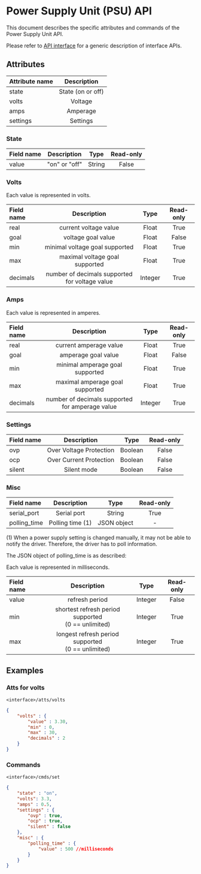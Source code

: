 # Power Supply Unit (PSU) API

This document describes the specific attributes and commands of the Power Supply Unit API.

Please refer to [API interface](api_interface.md) for a generic description of interface APIs.

## Attributes

| Attribute name |    Description    |
| :------------- | :---------------: |
| state          | State (on or off) |
| volts          |      Voltage      |
| amps           |     Amperage      |
| settings       |     Settings      |

### State

| Field name |  Description  |  Type  | Read-only |
| :--------- | :-----------: | :----: | :-------: |
| value      | "on" or "off" | String |   False   |

### Volts

Each value is represented in volts.

| Field name |                  Description                   |  Type   | Read-only |
| :--------- | :--------------------------------------------: | :-----: | :-------: |
| real       |             current voltage value              |  Float  |   True    |
| goal       |               voltage goal value               |  Float  |   False   |
| min        |         minimal voltage goal supported         |  Float  |   True    |
| max        |         maximal voltage goal supported         |  Float  |   True    |
| decimals   | number of decimals supported for voltage value | Integer |   True    |

### Amps

Each value is represented in amperes.

| Field name |                   Description                   |  Type   | Read-only |
| :--------- | :---------------------------------------------: | :-----: | :-------: |
| real       |             current amperage value              |  Float  |   True    |
| goal       |               amperage goal value               |  Float  |   False   |
| min        |         minimal amperage goal supported         |  Float  |   True    |
| max        |         maximal amperage goal supported         |  Float  |   True    |
| decimals   | number of decimals supported for amperage value | Integer |   True    |

### Settings

| Field name |       Description       |  Type   | Read-only |
| :--------- | :---------------------: | :-----: | :-------: |
| ovp        | Over Voltage Protection | Boolean |   False   |
| ocp        | Over Current Protection | Boolean |   False   |
| silent     |       Silent mode       | Boolean |   False   |

### Misc

| Field name   |   Description    |    Type     | Read-only |
| :----------- | :--------------: | :---------: | :-------: |
| serial_port  |   Serial port    |   String    |   True    |
| polling_time | Polling time (1) | JSON object |     -     |

(1) When a power supply setting is changed manually, it may not be able to notify the driver.
Therefore, the driver has to poll information.

The JSON object of polling_time is as described:

Each value is represented in milliseconds.

| Field name |                      Description                      |  Type   | Read-only |
| :--------- | :---------------------------------------------------: | :-----: | :-------: |
| value      |                    refresh period                     | Integer |   False   |
| min        | shortest refresh period supported<br>(0 == unlimited) | Integer |   True    |
| max        | longest refresh period supported<br>(0 == unlimited)  | Integer |   True    |

## Examples

### Atts for volts

`<interface>/atts/volts`

```json
{
    "volts" : {
        "value" : 3.30,
        "min" : 0,
        "max" : 30,
        "decimals" : 2
    }
}
```

### Commands

`<interface>/cmds/set`

```json
{
    "state" : "on",
    "volts": 3.3,
    "amps" : 0.5,
    "settings" : {
        "ovp" : true,
        "ocp" : true,
        "silent" : false
    },
    "misc" : {
        "polling_time" : {
            "value" : 500 //milliseconds
        }
    }
}
```
